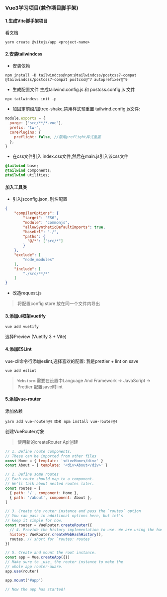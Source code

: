### Vue3学习项目(兼作项目脚手架)


#### 1.生成Vite脚手架项目
看文档
```shell
yarn create @vitejs/app <project-name>
```
#### 2.安装tailwindcss
* 安装依赖
```shell
npm install -D tailwindcss@npm:@tailwindcss/postcss7-compat @tailwindcss/postcss7-compat postcss@^7 autoprefixer@^9
```
* 生成配置文件
生成tailwind.config.js 和 postcss.config.js 文件
```shell
npx tailwindcss init -p
```
* 加固定前缀/加tree-shake,禁用样式预重置
tailwind.config.js文件:
```js
module.exports = {
  purge: ["src/**/*.vue"],
  prefix: "tw-",
  corePlugins: {
    preflight: false, //禁用preflight样式重置
  },
}
```

* 在css文件引入
index.css文件,然后在main.js引入该css文件
```css
@tailwind base;
@tailwind components;
@tailwind utilities;
```



#### 加入工具类
* 引入jsconfig.json, 别名配置
```json
{
    "compilerOptions": {
        "target": "ES6",
        "module": "commonjs",
        "allowSyntheticDefaultImports": true,
        "baseUrl": "./",
        "paths": {
          "@/*": ["src/*"]
        }
    },
    "exclude": [
        "node_modules"
    ],
    "include": [
        "./src/**/*"
    ]
}
```
* 改造request.js
> 将配置config store 放在同一个文件内导出


#### 3.添加ui框架vuetify
```shell
vue add vuetify
```
选择Preview (Vuetify 3 + Vite)



#### 4.添加ESLint

vue-cli命令行添加eslint,选择喜欢的配置: 我是prettier + lint on save
```shell
vue add eslint
```
> `Webstorm` 需要在设置中Language And Framework -> JavaScript -> Prettier 配置save时lint


#### 5.添加vue-router
添加依赖
```shell
yarn add vue-router@4 或者 npm install vue-router@4
```
创建VueRouter对象
> 使用新的createRouter Api创建

```javascript
// 1. Define route components.
// These can be imported from other files
const Home = { template: '<div>Home</div>' }
const About = { template: '<div>About</div>' }

// 2. Define some routes
// Each route should map to a component.
// We'll talk about nested routes later.
const routes = [
  { path: '/', component: Home },
  { path: '/about', component: About },
]

// 3. Create the router instance and pass the `routes` option
// You can pass in additional options here, but let's
// keep it simple for now.
const router = VueRouter.createRouter({
  // 4. Provide the history implementation to use. We are using the hash history for simplicity here.
  history: VueRouter.createWebHashHistory(),
  routes, // short for `routes: routes`
})

// 5. Create and mount the root instance.
const app = Vue.createApp({})
// Make sure to _use_ the router instance to make the
// whole app router-aware.
app.use(router)

app.mount('#app')

// Now the app has started!
```
